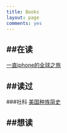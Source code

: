 ```yaml
---
title: Books
layout: page
comments: yes
---
```


##在读
---------------------------------
[一直iphone的全球之旅](http://book.douban.com/subject/6860558/)


##读过
---------------------------------
###社科
   [美国种族简史](http://book.douban.com/subject/6892579/)

##想读
--------------------------------

